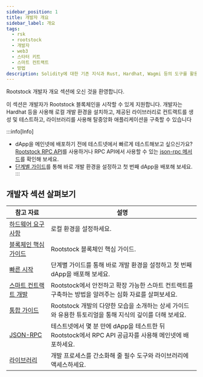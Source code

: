 ```yaml
---
sidebar_position: 1
title: 개발자 개요
sidebar_label: 개요
tags:
  - rsk
  - rootstock
  - 개발자
  - web3
  - 스타터 키트
  - 스마트 컨트랙트
  - 방법
description: Solidity에 대한 기존 지식과 Rust, Hardhat, Wagmi 등의 도구를 활용하여, Bitcoin의 보안과 Ethereum 스마트 컨트랙트 기능의 장점을 결합하는 선구적인 레이어 2 솔루션에서 dApp을 배포하고 확장하세요.
---
```


Rootstock 개발자 개요 섹션에 오신 것을 환영합니다.

이 섹션은 개발자가 Rootstock 블록체인을 시작할 수 있게 지원합니다. 개발자는 Hardhat 등을 사용해 로컬 개발 환경을 설치하고, 제공된 라이브러리로 컨트랙트를 생성 및 테스트하고, 라이브러리를 사용해 탈중앙화 애플리케이션을 구축할 수 있습니다

:::info\[Info]

- dApp을 메인넷에 배포하기 전에 테스트넷에서 빠르게 테스트해보고 싶으신가요? [Rootstock RPC API](https://rpc.rootstock.io/)를 사용하거나 RPC API에서 사용할 수 있는 [json-rpc 메서드](/developers/rpc-api/rootstock/methods/)를 확인해 보세요.
- [단계별 가이드](/developers/quickstart/)를 통해 바로 개발 환경을 설정하고 첫 번째 dApp을 배포해 보세요.
  :::

## 개발자 섹션 살펴보기

| 참고 자료                                             | 설명                                                                                  |
| ------------------------------------------------- | ----------------------------------------------------------------------------------- |
| [하드웨어 요구 사항](/developers/requirements/)           | 로컬 환경을 설정하세요.                                                       |
| [블록체인 핵심 가이드](/developers/blockchain-essentials/) | Rootstock 블록체인 핵심 가이드.                                              |
| [빠른 시작](/developers/quickstart/)                  | 단계별 가이드를 통해 바로 개발 환경을 설정하고 첫 번째 dApp을 배포해 보세요.                      |
| [스마트 컨트랙트 개발](/developers/smart-contracts/)       | Rootstock에서 안전하고 확장 가능한 스마트 컨트랙트를 구축하는 방법을 알려주는 심화 자료를 살펴보세요.       |
| [통합 가이드](/developers/integrate/)                  | Rootstock 개발의 다양한 모습을 소개하는 상세 가이드와 유용한 튜토리얼을 통해 지식의 깊이를 더해 보세요.     |
| [JSON-RPC](/developers/rpc-api/)                  | 테스트넷에서 몇 분 만에 dApp을 테스트한 뒤 Rootstock에서 RPC API 공급자를 사용해 메인넷에 배포하세요. |
| [라이브러리](/developers/libraries/)                   | 개발 프로세스를 간소화해 줄 필수 도구와 라이브러리에 액세스하세요.                               |


